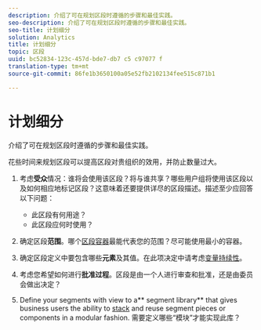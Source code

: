 ```yaml
---
description: 介绍了可在规划区段时遵循的步骤和最佳实践。
seo-description: 介绍了可在规划区段时遵循的步骤和最佳实践。
seo-title: 计划细分
solution: Analytics
title: 计划细分
topic: 区段
uuid: bc52834-123c-457d-bde7-db7 c5 c97077 f
translation-type: tm+mt
source-git-commit: 86fe1b3650100a05e52fb2102134fee515c871b1

---
```



# 计划细分

介绍了可在规划区段时遵循的步骤和最佳实践。

花些时间来规划区段可以提高区段对贵组织的效用，并防止数量过大。

1. 考虑&#x200B;**受众**&#x200B;情况：谁将会使用该区段？将与谁共享？哪些用户组将使用该区段以及如何相应地标记区段？这意味着还要提供详尽的区段描述。描述至少应回答以下问题：

   * 此区段有何用途？
   * 此区段应何时使用？

1. 确定区段&#x200B;**范围**。哪个[区段容器](../../../components/c-segmentation/seg-overview.md#concept_82653C7E29FE49F5A4B5E5E93B0A6399)最能代表您的范围？尽可能使用最小的容器。

1. 确定区段定义中要包含哪些&#x200B;**元素**&#x200B;及其值。在此项决定中请考虑[变量持续性](../../../components/c-segmentation/seg-overview.md#concept_E579D72B1C644AE9A4C4EAF6B47A4DCB)。

1. 考虑您希望如何进行&#x200B;**批准过程**。区段是由一个人进行审查和批准，还是由委员会做出决定？
1. Define your segments with view to a** segment library** that gives business users the ability to [stack](../../../components/c-segmentation/c-segmentation-workflow/seg-build.md#concept_40C299B60B354E10B344702EA3138B34) and reuse segment pieces or components in a modular fashion. 需要定义哪些“模块”才能实现此库？

